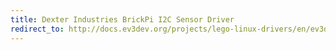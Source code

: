 ```yaml
---
title: Dexter Industries BrickPi I2C Sensor Driver
redirect_to: http://docs.ev3dev.org/projects/lego-linux-drivers/en/ev3dev-jessie/brickpi.html#i2c-sensor-driver
---
```

